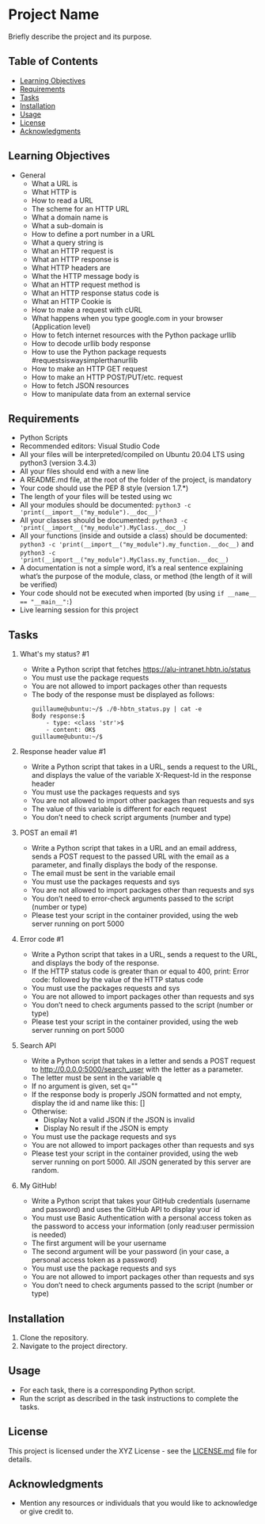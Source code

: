 # Project Name

Briefly describe the project and its purpose.

## Table of Contents

- [Learning Objectives](#learning-objectives)
- [Requirements](#requirements)
- [Tasks](#tasks)
- [Installation](#installation)
- [Usage](#usage)
- [License](#license)
- [Acknowledgments](#acknowledgments)

## Learning Objectives

- General
  - What a URL is
  - What HTTP is
  - How to read a URL
  - The scheme for an HTTP URL
  - What a domain name is
  - What a sub-domain is
  - How to define a port number in a URL
  - What a query string is
  - What an HTTP request is
  - What an HTTP response is
  - What HTTP headers are
  - What the HTTP message body is
  - What an HTTP request method is
  - What an HTTP response status code is
  - What an HTTP Cookie is
  - How to make a request with cURL
  - What happens when you type google.com in your browser (Application level)
  - How to fetch internet resources with the Python package urllib
  - How to decode urllib body response
  - How to use the Python package requests #requestsiswaysimplerthanurllib
  - How to make an HTTP GET request
  - How to make an HTTP POST/PUT/etc. request
  - How to fetch JSON resources
  - How to manipulate data from an external service

## Requirements

- Python Scripts
- Recommended editors: Visual Studio Code
- All your files will be interpreted/compiled on Ubuntu 20.04 LTS using python3 (version 3.4.3)
- All your files should end with a new line
- A README.md file, at the root of the folder of the project, is mandatory
- Your code should use the PEP 8 style (version 1.7.*)
- The length of your files will be tested using wc
- All your modules should be documented: `python3 -c 'print(__import__("my_module").__doc__)'`
- All your classes should be documented: `python3 -c 'print(__import__("my_module").MyClass.__doc__)`
- All your functions (inside and outside a class) should be documented: `python3 -c 'print(__import__("my_module").my_function.__doc__)` and `python3 -c 'print(__import__("my_module").MyClass.my_function.__doc__)`
- A documentation is not a simple word, it’s a real sentence explaining what’s the purpose of the module, class, or method (the length of it will be verified)
- Your code should not be executed when imported (by using `if __name__ == "__main__":`)
- Live learning session for this project

## Tasks

1. What's my status? #1
   - Write a Python script that fetches https://alu-intranet.hbtn.io/status
   - You must use the package requests
   - You are not allowed to import packages other than requests
   - The body of the response must be displayed as follows:
     ```
     guillaume@ubuntu:~/$ ./0-hbtn_status.py | cat -e
     Body response:$
         - type: <class 'str'>$
         - content: OK$
     guillaume@ubuntu:~/$
     ```

2. Response header value #1
   - Write a Python script that takes in a URL, sends a request to the URL, and displays the value of the variable X-Request-Id in the response header
   - You must use the packages requests and sys
   - You are not allowed to import other packages than requests and sys
   - The value of this variable is different for each request
   - You don’t need to check script arguments (number and type)

3. POST an email #1
   - Write a Python script that takes in a URL and an email address, sends a POST request to the passed URL with the email as a parameter, and finally displays the body of the response.
   - The email must be sent in the variable email
   - You must use the packages requests and sys
   - You are not allowed to import packages other than requests and sys
   - You don’t need to error-check arguments passed to the script (number or type)
   - Please test your script in the container provided, using the web server running on port 5000

4. Error code #1
   - Write a Python script that takes in a URL, sends a request to the URL, and displays the body of the response.
   - If the HTTP status code is greater than or equal to 400, print: Error code: followed by the value of the HTTP status code
   - You must use the packages requests and sys
   - You are not allowed to import packages other than requests and sys
   - You don’t need to check arguments passed to the script (number or type)
   - Please test your script in the container provided, using the web server running on port 5000

5. Search API
   - Write a Python script that takes in a letter and sends a POST request to http://0.0.0.0:5000/search_user with the letter as a parameter.
   - The letter must be sent in the variable q
   - If no argument is given, set q=""
   - If the response body is properly JSON formatted and not empty, display the id and name like this: [<id>] <name>
   - Otherwise:
     - Display Not a valid JSON if the JSON is invalid
     - Display No result if the JSON is empty
   - You must use the package requests and sys
   - You are not allowed to import packages other than requests and sys
   - Please test your script in the container provided, using the web server running on port 5000. All JSON generated by this server are random.

6. My GitHub!
   - Write a Python script that takes your GitHub credentials (username and password) and uses the GitHub API to display your id
   - You must use Basic Authentication with a personal access token as the password to access your information (only read:user permission is needed)
   - The first argument will be your username
   - The second argument will be your password (in your case, a personal access token as a password)
   - You must use the package requests and sys
   - You are not allowed to import packages other than requests and sys
   - You don’t need to check arguments passed to the script (number or type)

## Installation

1. Clone the repository.
2. Navigate to the project directory.

## Usage

- For each task, there is a corresponding Python script.
- Run the script as described in the task instructions to complete the tasks.

## License

This project is licensed under the XYZ License - see the [LICENSE.md](LICENSE.md) file for details.

## Acknowledgments

- Mention any resources or individuals that you would like to acknowledge or give credit to.

